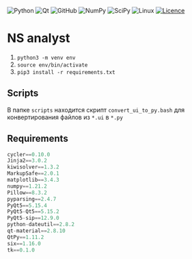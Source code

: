![Python](https://img.shields.io/badge/python-3670A0?style=for-the-badge&logo=python&logoColor=ffdd54)
![Qt](https://img.shields.io/badge/Qt-%23217346.svg?style=for-the-badge&logo=Qt&logoColor=white)
![GitHub](https://img.shields.io/badge/github-%23121011.svg?style=for-the-badge&logo=github&logoColor=white)
![NumPy](https://img.shields.io/badge/numpy-%23013243.svg?style=for-the-badge&logo=numpy&logoColor=white)
![SciPy](https://img.shields.io/badge/SciPy-%230C55A5.svg?style=for-the-badge&logo=scipy&logoColor=%white)
![Linux](https://img.shields.io/badge/Linux-FCC624?style=for-the-badge&logo=linux&logoColor=black)
[![Licence](https://img.shields.io/github/license/Ileriayo/markdown-badges?style=for-the-badge)](./LICENSE)

# NS analyst

1. ```python3 -m venv env```
1. ```source env/bin/activate```
1. ``` pip3 install -r requirements.txt ```

## Scripts

В папке `scripts` находится скрипт ```convert_ui_to_py.bash``` для конвертирования файлов из ```*.ui``` в ```*.py```

## Requirements

``` python
cycler==0.10.0
Jinja2==3.0.2
kiwisolver==1.3.2
MarkupSafe==2.0.1
matplotlib==3.4.3
numpy==1.21.2
Pillow==8.3.2
pyparsing==2.4.7
PyQt5==5.15.4
PyQt5-Qt5==5.15.2
PyQt5-sip==12.9.0
python-dateutil==2.8.2
qt-material==2.8.10
QtPy==1.11.2
six==1.16.0
tk==0.1.0
```

